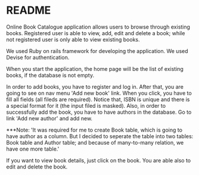 # README

Online Book Catalogue application allows users to browse through existing books. Registered user is able to view, add, edit and delete a book; while not registered user is only able to view existing books.

We used Ruby on rails framework for developing the application. We used Devise for authentication. 


When you start the application, the home page will be the list of existing books, if the database is not empty. 

In order to add books, you have to register and log in. After that, you are going to see on nav menu 'Add new book' link. When you click, you have to fill all fields (all fileds are required). Notice that, ISBN is unique and there is a special format for it (the input filed is masked). Also, in order to successfully add the book, you have to have authors in the database. Go to link 'Add new author' and add new. 

***Note: 'It was required for me to create Book table, which is going to have author as a column. But I decided to seperate the table into two tables: Book table and Author table; and because of many-to-many relation, we have one more table.'

If you want to view book details, just click on the book.
You are able also to edit and delete the book.
